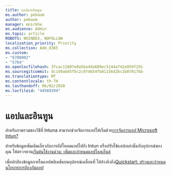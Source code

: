 ```yaml
---
title: แอปและอินทูน
ms.author: pebaum
author: pebaum
manager: mnirkhe
ms.audience: Admin
ms.topic: article
ROBOTS: NOINDEX, NOFOLLOW
localization_priority: Priority
ms.collection: Adm_O365
ms.custom:
- "6700002"
- "5764"
ms.openlocfilehash: 3fcac11807e0a5ba44a689ec5144a742e859f291
ms.sourcegitcommit: dc149ab45fbc2c974b54fb81156d2bc1b07017bb
ms.translationtype: MT
ms.contentlocale: th-TH
ms.lasthandoff: 06/02/2020
ms.locfileid: "44569394"
---
```

# <a name="apps-and-intune"></a>แอปและอินทูน

สําหรับภาพรวมของวิธีที่ Intuna สามารถช่วยจัดการแอปให้เริ่มด้วย[การจัดการแอป Microsoft Intun?](https://docs.microsoft.com/mem/intune/apps/app-management)

สําหรับข้อมูลเพิ่มเติมเกี่ยวกับการอัปโหลดแอปไปยัง Intun หรือปรับใช้แอปเหล่านั้นกับอุปกรณ์ของคุณ ให้ตรวจทาน[เริ่มต้นใช้งานด่วน: เพิ่มและกําหนดแอปไคลเอ็นต์](https://docs.microsoft.com/mem/intune/apps/quickstart-add-assign-app)

เพื่อปกป้องข้อมูลภายในแอปพลิเคชันบนอุปกรณ์เคลื่อนที่ ให้อ้างอิงถึง[Quickstart: สร้างและกําหนดนโยบายการป้องกันแอป](https://docs.microsoft.com/mem/intune/apps/quickstart-create-assign-app-policy)